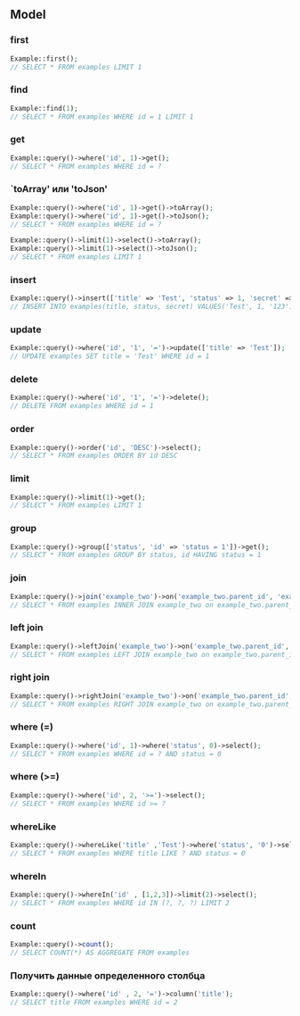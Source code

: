 ## Model

### first

```php
Example::first();
// SELECT * FROM examples LIMIT 1
```

### find

```php
Example::find(1);
// SELECT * FROM examples WHERE id = 1 LIMIT 1
```

### get

```php
Example::query()->where('id', 1)->get();
// SELECT * FROM examples WHERE id = ?
```

### `toArray' или 'toJson'

```php
Example::query()->where('id', 1)->get()->toArray();
Example::query()->where('id', 1)->get()->toJson();
// SELECT * FROM examples WHERE id = ?

Example::query()->limit(1)->select()->toArray();
Example::query()->limit(1)->select()->toJson();
// SELECT * FROM examples LIMIT 1
```

### insert

```php
Example::query()->insert(['title' => 'Test', 'status' => 1, 'secret' => '123']);
// INSERT INTO examples(title, status, secret) VALUES('Test', 1, '123')
```

### update

```php
Example::query()->where('id', '1', '=')->update(['title' => 'Test']);
// UPDATE examples SET title = 'Test' WHERE id = 1
```

### delete

```php
Example::query()->where('id', '1', '=')->delete();
// DELETE FROM examples WHERE id = 1
```

### order

```php
Example::query()->order('id', 'DESC')->select();
// SELECT * FROM examples ORDER BY id DESC
```

### limit

```php
Example::query()->limit(1)->get();
// SELECT * FROM examples LIMIT 1
```

### group

```php
Example::query()->group(['status', 'id' => 'status = 1'])->get();
// SELECT * FROM examples GROUP BY status, id HAVING status = 1
```

### join

```php
Example::query()->join('example_two')->on('example_two.parent_id', 'examples.id', '=')->get();
// SELECT * FROM examples INNER JOIN example_two on example_two.parent_id = examples.id
```

### left join

```php
Example::query()->leftJoin('example_two')->on('example_two.parent_id', 'examples.id', '=')->get();
// SELECT * FROM examples LEFT JOIN example_two on example_two.parent_id = examples.id
```

### right join

```php
Example::query()->rightJoin('example_two')->on('example_two.parent_id', 'examples.id', '=')->get();
// SELECT * FROM examples RIGHT JOIN example_two on example_two.parent_id = examples.id
```

### where (=)

```php
Example::query()->where('id', 1)->where('status', 0)->select();
// SELECT * FROM examples WHERE id = ? AND status = 0
```

### where (>=)

```php
Example::query()->where('id', 2, '>=')->select();
// SELECT * FROM examples WHERE id >= ?
```

### whereLike

```php
Example::query()->whereLike('title' ,'Test')->where('status', '0')->select();
// SELECT * FROM examples WHERE title LIKE ? AND status = 0
``` 

### whereIn

```php
Example::query()->whereIn('id' , [1,2,3])->limit(2)->select();
// SELECT * FROM examples WHERE id IN (?, ?, ?) LIMIT 2
```

### count

```php
Example::query()->count();
// SELECT COUNT(*) AS AGGREGATE FROM examples
``` 

### Получить данные определенного столбца

```php
Example::query()->where('id' , 2, '=')->column('title');
// SELECT title FROM examples WHERE id = 2
```